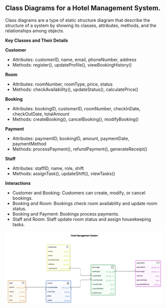 ## Class Diagrams for a Hotel Management System.

Class diagrams are a type of static structure diagram that describe the structure of a system by showing its classes, attributes, methods, and the relationships among objects.

**Key Classes and Their Details**

**Customer**

 - Attributes: customerID, name, email, phoneNumber, address
 - Methods: register(), updateProfile(), viewBookingHistory()

**Room**

 - Attributes: roomNumber, roomType, price, status
 - Methods: checkAvailability(), updateStatus(), calculatePrice()

**Booking**

 - Attributes: bookingID, customerID, roomNumber, checkInDate,
   checkOutDate, totalAmount
 - Methods: createBooking(), cancelBooking(), modifyBooking()

  **Payment**

 - Attributes: paymentID, bookingID, amount, paymentDate, paymentMethod
 - Methods: processPayment(), refundPayment(), generateReceipt()

**Staff**

 - Attributes: staffID, name, role, shift
 - Methods: assignTask(), updateShift(), viewTasks()

**Interactions**

 - Customer and Booking: Customers can create, modify, or cancel
   bookings.   
 - Booking and Room: Bookings check room availability and update room   
   status.
 - Booking and Payment: Bookings process payments.
 - Staff and Room: Staff update room status and assign housekeeping   
   tasks.


![alt text](classDiagram.png)
